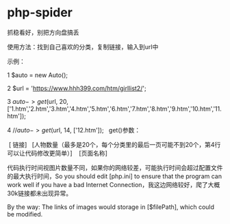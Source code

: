 # php-spider
抓稳看好，别把方向盘搞丢

使用方法：找到自己喜欢的分类，复制链接，输入到url中

示例：

1  $auto = new Auto();

2  $url = 'https://www.hhh399.com/htm/girllist2/';

3  $auto->get($url, 20, ['1.htm','2.htm','3.htm','4.htm','5.htm','6.htm','7.htm','8.htm','9.htm','10.htm','11.htm']);

4  //$auto->get($url, 14, ['12.htm']);
  
get()参数：

  [ 链接]   [人物数量（最多是20个，每个分类里的最后一页可能不到20个，第4行可以让代码修改更简单）]    [页面名称]

代码执行时间视图片数量不同，如果你的网络较差，可能执行时间会超过配置文件的最大执行时间，So you should edit [php.ini] to ensure that the program can work well if you have a bad Internet Connection，我这边网络较好，爬了大概30k链接都未出现异常。

By the way: The links of images would storage in [$filePath], which could be modified.
